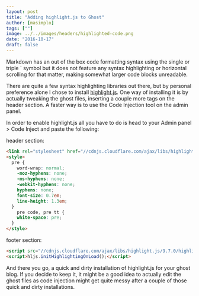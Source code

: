 ```yaml
---
layout: post
title: "Adding highlight.js to Ghost"
author: [masimplo]
tags: [""]
image: ../../images/headers/highlighted-code.png
date: "2016-10-17"
draft: false
---
```


Markdown has an out of the box code formatting syntax using the single or triple ` symbol but it does not feature any syntax highlighting or horizontal scrolling for that matter, making somewhat larger code blocks unreadable.

There are quite a few syntax highlighting libraries out there, but by personal preference alone I chose to install [highlight.js](https://highlightjs.org/). One way of installing it is by actually tweaking the ghost files, inserting a couple more tags on the header section. A faster way is to use the Code Injection tool on the admin panel.

In order to enable highlight.js all you have to do is head to your Admin panel > Code Inject and paste the following:

header section:
```html
<link rel="stylesheet" href="//cdnjs.cloudflare.com/ajax/libs/highlight.js/9.7.0/styles/tomorrow-night-eighties.min.css">
<style>
  pre {
    word-wrap: normal;
    -moz-hyphens: none;
    -ms-hyphens: none;
    -webkit-hyphens: none;
    hyphens: none;
    font-size: 0.7em;
    line-height: 1.3em;
  }
    pre code, pre tt {
    white-space: pre;
  }
</style>
```

footer section:
```html
<script src="//cdnjs.cloudflare.com/ajax/libs/highlight.js/9.7.0/highlight.min.js"></script>
<script>hljs.initHighlightingOnLoad();</script>
```

And there you go, a quick and dirty installation of highlight.js for your ghost blog. If you decide to keep it, it might be a good idea to actually edit the ghost files as code injection might get quite messy after a couple of those quick and dirty installations.

